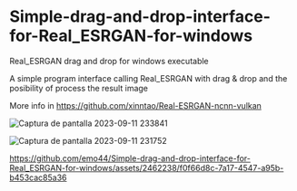 # Simple-drag-and-drop-interface-for-Real_ESRGAN-for-windows 
Real_ESRGAN drag and drop for windows executable

A simple program interface calling Real_ESRGAN with drag & drop and the posibility of process the result image

More info in https://github.com/xinntao/Real-ESRGAN-ncnn-vulkan


![Captura de pantalla 2023-09-11 233841](https://github.com/emo44/Simple-drag-and-drop-interface-for-Real_ESRGAN-for-windows/assets/2462238/43bcf732-f03b-477d-9023-1e38c97c19ad)


![Captura de pantalla 2023-09-11 231752](https://github.com/emo44/Simple-drag-and-drop-interface-for-Real_ESRGAN-for-windows/assets/2462238/84041705-9f56-4471-a3eb-9914ce6697e5)


https://github.com/emo44/Simple-drag-and-drop-interface-for-Real_ESRGAN-for-windows/assets/2462238/f0f66d8c-7a17-4547-a95b-b453cac85a36





